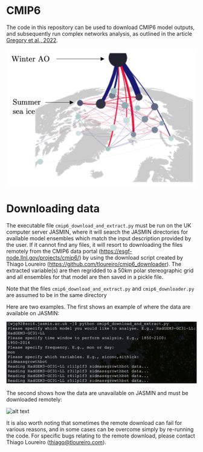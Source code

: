 # CMIP6
The code in this repository can be used to download CMIP6 model outputs, and subsequently run complex networks analysis, as outlined in the article [Gregory et al., 2022](https://tc.copernicus.org/preprints/tc-2021-387/tc-2021-387.pdf).

![alt text](https://github.com/William-gregory/CMIP6/blob/main/images/network_connections.png)

# Downloading data
The executable file `cmip6_download_and_extract.py` must be run on the UK computer server JASMIN, where it will search the JASMIN directories for available model ensembles which match the input description provided by the user. If it cannot find any files, it will resort to downloading the files remotely from the CMIP6 data portal (https://esgf-node.llnl.gov/projects/cmip6/) by using the download script created by Thiago Loureiro (https://github.com/tloureiro/cmip6_downloader). The extracted variable(s) are then regridded to a 50km polar stereographic grid and all ensembles for that model are then saved in a pickle file.

Note that the files `cmip6_download_and_extract.py` and `cmip6_downloader.py` are assumed to be in the same directory

Here are two examples. The first shows an example of where the data are available on JASMIN:

![alt text](https://github.com/William-gregory/CMIP6/blob/main/images/example1.png)

The second shows how the data are unavailable on JASMIN and must be downloaded remotely:

![alt text](https://github.com/William-gregory/CMIP6/blob/main/images/example2.png)

It is also worth noting that sometimes the remote download can fail for various reasons, and in some cases can be overcome simply by re-running the code. For specific bugs relating to the remote download, please contact Thiago Loureiro (thiago@tloureiro.com).


